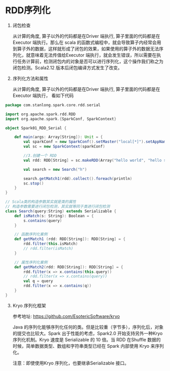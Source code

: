 # RDD序列化

1. 闭包检查

   从计算的角度, 算子以外的代码都是在Driver 端执行, 算子里面的代码都是在 Executor 端执行。那么在 scala 的函数式编程中，就会导致算子内经常会用到算子外的数据，这样就形成了闭包的效果，如果使用的算子外的数据无法序列化，就意味着无法传值给Executor 端执行，就会发生错误，所以需要在执行任务计算前，检测闭包内的对象是否可以进行序列化，这个操作我们称之为闭包检测。Scala2.12 版本后闭包编译方式发生了改变。

2. 序列化方法和属性

   从计算的角度, 算子以外的代码都是在Driver 端执行, 算子里面的代码都是在 Executor 端执行， 看如下代码

```scala
package com.stanlong.spark.core.rdd.serial

import org.apache.spark.rdd.RDD
import org.apache.spark.{SparkConf, SparkContext}

object Spark01_RDD_Serial {

    def main(args: Array[String]): Unit = {
        val sparkConf = new SparkConf().setMaster("local[*]").setAppName("RDD")
        val sc = new SparkContext(sparkConf)

        //3.创建一个 RDD
        val rdd: RDD[String] = sc.makeRDD(Array("hello world", "hello spark", "hive", "stanlong"))

        val search = new Search("h")

        search.getMatch1(rdd).collect().foreach(println)
        sc.stop()
    }
}

// Scala类的构造参数其实就是类的属性
// 构造参数需要进行闭包检测，其实就等同于类进行闭包检测
class Search(query:String) extends Serializable {
    def isMatch(s: String): Boolean = {
        s.contains(query)
    }

    // 函数序列化案例
    def getMatch1 (rdd: RDD[String]): RDD[String] = {
        rdd.filter(this.isMatch)
        // rdd.filter(isMatch)
    }

    // 属性序列化案例
    def getMatch2(rdd: RDD[String]): RDD[String] = {
        rdd.filter(x => x.contains(this.query))
        // rdd.filter(x => x.contains(query))
        val q = query
        rdd.filter(x => x.contains(q))
    }
}
```

3. Kryo 序列化框架

   参考地址: https://github.com/EsotericSoftware/kryo

    Java 的序列化能够序列化任何的类。但是比较重（字节多），序列化后，对象的提交也比较大。Spark 出于性能的考虑，Spark2.0 开始支持另外一种Kryo 序列化机制。Kryo 速度是 Serializable 的 10 倍。当 RDD 在Shuffle 数据的时候，简单数据类型、数组和字符串类型已经在 Spark 内部使用 Kryo 来序列化。

   注意：即使使用Kryo 序列化，也要继承Serializable 接口。